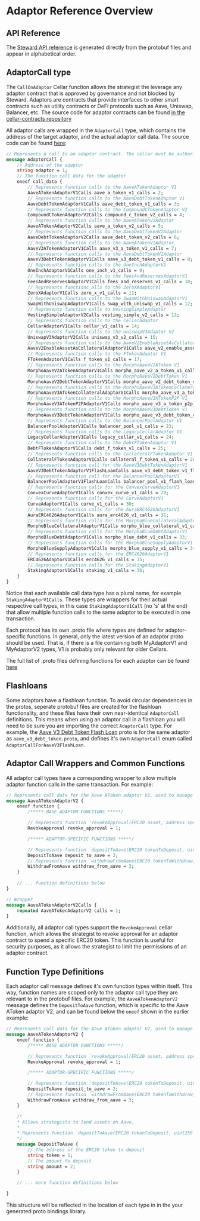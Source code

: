 # Adaptor Reference Overview

## API Reference

The [Steward API reference](https://github.com/PeggyJV/steward/blob/main/docs/api/steward_api_doc.md) is generated directly from the protobuf files and appear in alphabetical order. 

## AdaptorCall type

The `CallOnAdaptor` Cellar function allows the strategist the leverage any adaptor contract that is approved by governance and not blocked by Steward. Adaptors are contracts that provide interfaces to other smart contracts such as utility contracts or DeFi protocols such as Aave, Uniswap, Balancer, etc. The source code for adaptor contracts can be found [in the cellar-contracts repository](https://github.com/PeggyJV/cellar-contracts/tree/main/src/modules/adaptors)

All adaptor calls are wrapped in the `AdaptorCall` type, which contains the address of the target adaptor, and the actual adaptor call data. The source code can be found [here](https://github.com/PeggyJV/steward/blob/fe82aa23542bdf6c28233b59ba507b9beb52014a/proto/steward/v4/cellar_v2.proto#L1273-L1350):

```protobuf
// Represents a call to an adaptor contract. The cellar must be authorized to call the target adaptor.
message AdaptorCall {
    // Address of the adaptor
    string adaptor = 1;
    // The function call data for the adaptor
    oneof call_data {
        // Represents function calls to the AaveATokenAdaptor V1
        AaveATokenAdaptorV1Calls aave_a_token_v1_calls = 2;
        // Represents function calls to the AavaDebtTokenAdaptor V1
        AaveDebtTokenAdaptorV1Calls aave_debt_token_v1_calls = 3;
        // Represents function calls to the CompoundCTokenAdaptor V2
        CompoundCTokenAdaptorV2Calls compound_c_token_v2_calls = 4;
        // Represents function calls to the AaveATokenV2Adaptor
        AaveATokenAdaptorV2Calls aave_a_token_v2_calls = 5;
        // Represents function calls to the AavaDebtTokenV2Adaptor
        AaveDebtTokenAdaptorV2Calls aave_debt_token_v2_calls = 6;
        // Represents function calls to the AaveATokenV1Adaptor
        AaveV3ATokenAdaptorV1Calls aave_v3_a_token_v1_calls = 7;
        // Represents function calls to the AavaDebtTokenV1Adaptor
        AaveV3DebtTokenAdaptorV1Calls aave_v3_debt_token_v1_calls = 8;
        // Represents function calls to the OneInchAdaptorV1
        OneInchAdaptorV1Calls one_inch_v1_calls = 9;
        // Represents function calls to the FeesAndReservesAdaptorV1
        FeesAndReservesAdaptorV1Calls fees_and_reserves_v1_calls = 10;
        // Represents functionc alls to the ZeroXAdaptorV1
        ZeroXAdaptorV1Calls zero_x_v1_calls = 11;
        // Represents function calls to the SwapWithUniswapAdaptorV1
        SwapWithUniswapAdaptorV1Calls swap_with_uniswap_v1_calls = 12;
        // Represents function calls to VestingSimpleAdaptor
        VestingSimpleAdaptorV2Calls vesting_simple_v2_calls = 13;
        // Represents function calls to the CellarAdaptor
        CellarAdaptorV1Calls cellar_v1_calls = 14;
        // Represents function calls to the UniswapV3Adaptor V2
        UniswapV3AdaptorV2Calls uniswap_v3_v2_calls = 15;
        // Represents function calls to the AaveV2EnableAssetAsCollatorAdaptor V1
        AaveV2EnableAssetAsCollateralAdaptorV1Calls aave_v2_enable_asset_as_collateral_v1_calls = 16;
        // Represents function calls to the FTokenAdaptor V1
        FTokenAdaptorV1Calls f_token_v1_calls = 17;
        // Represents function calls to the MorphoAaveV2AToken V1
        MorphoAaveV2ATokenAdaptorV1Calls morpho_aave_v2_a_token_v1_calls = 18;
        // Represents function calls to the MorphoAaveV2DebtToken V1
        MorphoAaveV2DebtTokenAdaptorV1Calls morpho_aave_v2_debt_token_v1_calls = 19;
        // Represents function calls to the MorphoAaveV3ATokenCollateral V1
        MorphoAaveV3ATokenCollateralAdaptorV1Calls morpho_aave_v3_a_token_collateral_v1_calls = 20;
        // Represents function calls to the MorphoAaveV3ATokenP2P V1
        MorphoAaveV3ATokenP2PAdaptorV1Calls morpho_aave_v3_a_token_p2p_v1_calls = 21;
        // Represents function calls to the MorphoAaveV3DebtToken V1
        MorphoAaveV3DebtTokenAdaptorV1Calls morpho_aave_v3_debt_token_v1_calls = 22;
        // Represents function calls to the BalancerPoolAdaptor V1
        BalancerPoolAdaptorV1Calls balancer_pool_v1_calls = 23;
        // Represents function calls to the LegacyCellarAdaptor V1
        LegacyCellarAdaptorV1Calls legacy_cellar_v1_calls = 24;
        // Represents function calls to the DebtFTokenAdaptor V1
        DebtFTokenAdaptorV1Calls debt_f_token_v1_calls = 25;
        // Represents function calls to the CollateralFTokenAdaptor V1
        CollateralFTokenAdaptorV1Calls collateral_f_token_v1_calls = 26;
        // Represents function call for the AaveV3DebtTokenAdaptorV1
        AaveV3DebtTokenAdaptorV1FlashLoanCalls aave_v3_debt_token_v1_flash_loan_calls = 27;
        // Represents function call for the BalancerPoolAdaptorV1
        BalancerPoolAdaptorV1FlashLoanCalls balancer_pool_v1_flash_loan_calls = 28;
        // Represents function calls for the ConvexCurveAdaptorV1
        ConvexCurveAdaptorV1Calls convex_curve_v1_calls = 29;
        // Represents function calls for the CurveAdaptorV1
        CurveAdaptorV1Calls curve_v1_calls = 30;
        // Represents function calls for the AuraERC4626AdaptorV1
        AuraERC4626AdaptorV1Calls aura_erc4626_v1_calls = 31;
        // Represents function calls for the MorphoBlueCollateralAdaptorV1
        MorphoBlueCollateralAdaptorV1Calls morpho_blue_collateral_v1_calls = 32;
        // Represents function calls for the MorphoBlueDebtAdaptorV1
        MorphoBlueDebtAdaptorV1Calls morpho_blue_debt_v1_calls = 33;
        // Represents function calls for the MorphoBlueSupplyAdaptorV1
        MorphoBlueSupplyAdaptorV1Calls morpho_blue_supply_v1_calls = 34;
        // Represents function calls for the ERC4626AdaptorV1 
        ERC4626AdaptorV1Calls erc4626_v1_calls = 35;
        // Represents function calls for the StakingAdaptorV1
        StakingAdaptorV1Calls staking_v1_calls = 36;
    }
}
```

Notice that each available call data type has a plural name, for example `StakingAdaptorV1Calls`. These types are wrappers for their actual respective call types, in this case `StakingAdaptorV1Call` (no 's' at the end) that allow multiple function calls to the same adaptor to be executed in one transaction.  

Each protocol has its own .proto file where types are defined for adaptor-specific functions. In general, only the latest version of an adaptor proto should be used. That is, if there is a file containing both MyAdaptorV1 and MyAdaptorV2 types, V1 is probably only relevant for older Cellars.

The full list of .proto files defining functions for each adaptor can be found [here](https://github.com/PeggyJV/steward/tree/main/proto/steward/v4)

## Flashloans

Some adaptors have a flashloan function. To avoid circular dependencies in the protos, seperate protobuf files are created for the flashloan functionality, and these files have their own near-identical `AdaptorCall` definitions. This means when using an adaptor call in a flashloan you will need to be sure you are importing the correct `AdaptorCall` type. For example, the [Aave V3 Debt Token Flash Loan](https://github.com/PeggyJV/steward/blob/main/proto/steward/v4/aave_v3_debt_token_flash_loan.proto) proto is for the same adaptor as `aave_v3_debt_token.proto`, and defines it's own `AdaptorCall` enum called `AdaptorCallForAaveV3FlashLoan`. 

## Adaptor Call Wrappers and Common Functions

All adaptor call types have a corresponding wrapper to allow multiple adaptor function calls in the same transaction. For example:

```protobuf
// Represents call data for the Aave AToken adaptor V2, used to manage lending positions on Aave
message AaveATokenAdaptorV2 {
    oneof function {
        /***** BASE ADAPTOR FUNCTIONS *****/

        // Represents function `revokeApproval(ERC20 asset, address spender)`
        RevokeApproval revoke_approval = 1;

        /***** ADAPTOR-SPECIFIC FUNCTIONS *****/

        // Represents function `depositToAave(ERC20 tokenToDeposit, uint256 amountToDeposit)`
        DepositToAave deposit_to_aave = 2;
        // Represents function `withdrawFromAave(ERC20 tokenToWithdraw, uint256 amountToWithdraw)`
        WithdrawFromAave withdraw_from_aave = 3;
    }
    
    // ... function definitions below
}

// Wrapper
message AaveATokenAdaptorV2Calls {
    repeated AaveATokenAdaptorV2 calls = 1;
}
```

Additionally, all adaptor call types support the `RevokeApproval` cellar function, which allows the strategist to revoke approval for an adaptor contract to spend a specific ERC20 token. This function is useful for security purposes, as it allows the strategist to limit the permissions of an adaptor contract.

## Function Type Definitions

Each adaptor call message defines it's own function types within itself. This way, function names are scoped only to the adaptor call type they are relevant to in the protobuf files. For example, the `AaveATokenAdaptorV2` message defines the `DepositToAave` function, which is specific to the Aave AToken adaptor V2, and can be found below the `oneof` shown in the earlier example:

```protobuf
// Represents call data for the Aave AToken adaptor V2, used to manage lending positions on Aave
message AaveATokenAdaptorV2 {
    oneof function {
        /***** BASE ADAPTOR FUNCTIONS *****/

        // Represents function `revokeApproval(ERC20 asset, address spender)`
        RevokeApproval revoke_approval = 1;

        /***** ADAPTOR-SPECIFIC FUNCTIONS *****/

        // Represents function `depositToAave(ERC20 tokenToDeposit, uint256 amountToDeposit)`
        DepositToAave deposit_to_aave = 2;
        // Represents function `withdrawFromAave(ERC20 tokenToWithdraw, uint256 amountToWithdraw)`
        WithdrawFromAave withdraw_from_aave = 3;
    }

    /*
    * Allows strategists to lend assets on Aave.
    *
    * Represents function `depositToAave(ERC20 tokenToDeposit, uint256 amountToDeposit)`
    */
    message DepositToAave {
        // The address of the ERC20 token to deposit
        string token = 1;
        // The amount to deposit
        string amount = 2;
    }

    // ... more function definitions below

}
```

This structure will be reflected in the location of each type in in the your generated proto bindings library.
